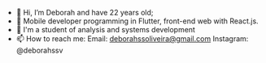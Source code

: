 - 👋 Hi, I’m Deborah and have 22 years old;
- 👀 Mobile developer programming in Flutter, front-end web with React.js.
- 🌱 I'm a student of analysis and systems development
- 📫 How to reach me: Email: deborahssoliveira@gmail.com 
Instagram: @deborahssv


